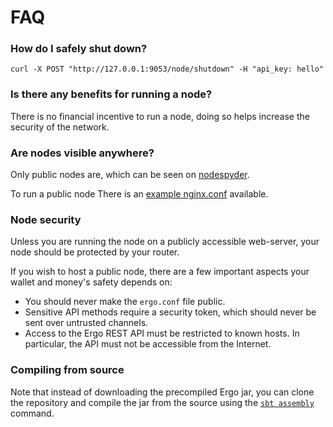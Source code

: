 
# FAQ

### How do I safely shut down?

```
curl -X POST "http://127.0.0.1:9053/node/shutdown" -H "api_key: hello"
```

### Is there any benefits for running a node?

There is no financial incentive to run a node, doing so helps increase the security of the network.

### Are nodes visible anywhere?

Only public nodes are, which can be seen on [nodespyder](https://ergo.nodespyder.io/). 

To run a public node There is an [example nginx.conf](https://github.com/glasgowm148/ergoscripts/blob/main/misc/nginx.config) available.  

### Node security

Unless you are running the node on a publicly accessible web-server, your node should be protected by your router. 

If you wish to host a public node, there are a few important aspects your wallet and money's safety depends on:

* You should never make the `ergo.conf` file public.
* Sensitive API methods require a security token, which should never be sent over untrusted channels.
* Access to the Ergo REST API must be restricted to known hosts. In particular, the API must not be accessible from the Internet.

### Compiling from source

Note that instead of downloading the precompiled Ergo jar, you can clone the repository and compile the jar from the source using the [`sbt assembly`](https://www.scala-sbt.org/)  command.


